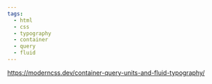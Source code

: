```yaml
---
tags:
  - html
  - css
  - typography
  - container
  - query
  - fluid
---
```

https://moderncss.dev/container-query-units-and-fluid-typography/